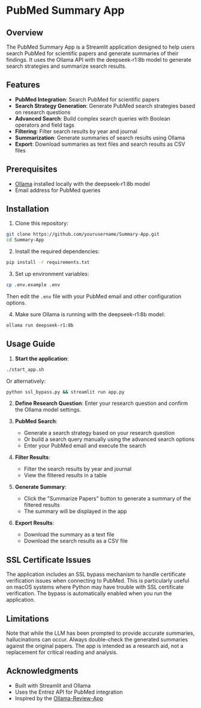 # PubMed Summary App

## Overview

The PubMed Summary App is a Streamlit application designed to help users search PubMed for scientific papers and generate summaries of their findings. It uses the Ollama API with the deepseek-r1:8b model to generate search strategies and summarize search results.

## Features

- **PubMed Integration**: Search PubMed for scientific papers
- **Search Strategy Generation**: Generate PubMed search strategies based on research questions
- **Advanced Search**: Build complex search queries with Boolean operators and field tags
- **Filtering**: Filter search results by year and journal
- **Summarization**: Generate summaries of search results using Ollama
- **Export**: Download summaries as text files and search results as CSV files

## Prerequisites

- [Ollama](https://ollama.ai/) installed locally with the deepseek-r1:8b model
- Email address for PubMed queries

## Installation

1. Clone this repository:
```bash
git clone https://github.com/yourusername/Summary-App.git
cd Summary-App
```

2. Install the required dependencies:
```bash
pip install -r requirements.txt
```

3. Set up environment variables:
```bash
cp .env.example .env
```
Then edit the `.env` file with your PubMed email and other configuration options.

4. Make sure Ollama is running with the deepseek-r1:8b model:
```bash
ollama run deepseek-r1:8b
```

## Usage Guide

1. **Start the application**:
```bash
./start_app.sh
```
   Or alternatively:
```bash
python ssl_bypass.py && streamlit run app.py
```

2. **Define Research Question**:
   Enter your research question and confirm the Ollama model settings.

3. **PubMed Search**:
   - Generate a search strategy based on your research question
   - Or build a search query manually using the advanced search options
   - Enter your PubMed email and execute the search

4. **Filter Results**:
   - Filter the search results by year and journal
   - View the filtered results in a table

5. **Generate Summary**:
   - Click the "Summarize Papers" button to generate a summary of the filtered results
   - The summary will be displayed in the app

6. **Export Results**:
   - Download the summary as a text file
   - Download the search results as a CSV file

## SSL Certificate Issues

The application includes an SSL bypass mechanism to handle certificate verification issues when connecting to PubMed. This is particularly useful on macOS systems where Python may have trouble with SSL certificate verification. The bypass is automatically enabled when you run the application.

## Limitations

Note that while the LLM has been prompted to provide accurate summaries, hallucinations can occur. Always double-check the generated summaries against the original papers. The app is intended as a research aid, not a replacement for critical reading and analysis.

## Acknowledgments

- Built with Streamlit and Ollama
- Uses the Entrez API for PubMed integration
- Inspired by the [Ollama-Review-App](https://github.com/chk-AI/Ollama-Review-App) 